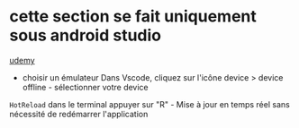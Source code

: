 # cette section se fait uniquement sous android studio

[udemy](https://www.udemy.com/course/flutter-dart-creez-des-applications-pour-ios-et-android/learn/lecture/26874684#overview)

- choisir un émulateur
  Dans Vscode, cliquez sur l'icône device > device offline - sélectionner votre device

`HotReload` dans le terminal appuyer sur "R" - Mise à jour en temps réel sans nécessité de redémarrer l'application

